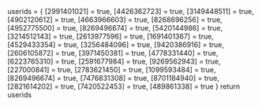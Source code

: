 userids = {
[2991401021] = true,
[4426362723] = true,
[3149448511] = true,
[4902120612] = true,
[4663966603] = true,
[8268696256] = true,
[4952775500] = true,
[8269496674] = true,
[5420144986] = true,
[3214512143] = true,
[2613977596] = true,
[1691401367] = true,
[4529433354] = true,
[3256484096] = true,
[9420386916] = true,
[2606105872] = true,
[3971450381] = true,
[4778331440] = true,
[6223765310] = true,
[2591677984] = true,
[9269562943] = true,
[227000841] = true,
[2783621450] = true,
[1099593484] = true,
[8269496674] = true,
[7476831308] = true,
[8701184940] = true,
[2821614202] = true,
[7420522453] = true,
[489861338] = true
}
return userids
